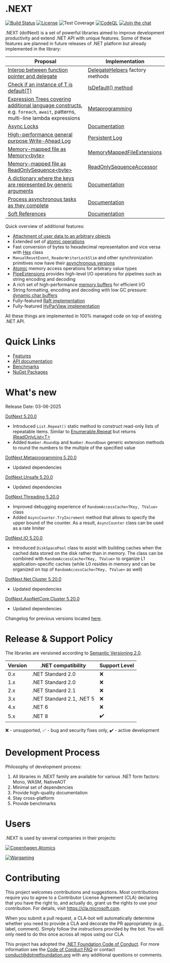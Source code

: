.NEXT
====
[![Build Status](https://dev.azure.com/dotnet/dotNext/_apis/build/status/dotnet.dotNext?branchName=master)](https://dev.azure.com/dotnet/dotNext/_build/latest?definitionId=1&branchName=master)
[![License](https://img.shields.io/badge/license-MIT-blue.svg)](https://github.com/dotnet/dotNext/blob/master/LICENSE)
![Test Coverage](https://img.shields.io/azure-devops/coverage/dotnet/dotnext/160/master)
[![CodeQL](https://github.com/dotnet/dotNext/workflows/CodeQL/badge.svg)](https://github.com/dotnet/dotNext/actions?query=workflow%3ACodeQL)
[![Join the chat](https://badges.gitter.im/dot_next/community.svg)](https://gitter.im/dot_next/community)

.NEXT (dotNext) is a set of powerful libraries aimed to improve development productivity and extend .NET API with unique features. Some of these features are planned in future releases of .NET platform but already implemented in the library:

| Proposal | Implementation |
| ---- | ---- |
| [Interop between function pointer and delegate](https://github.com/dotnet/csharplang/discussions/3680) | [DelegateHelpers](https://dotnet.github.io/dotNext/api/DotNext.DelegateHelpers.html) factory methods |
| [Check if an instance of T is default(T)](https://github.com/dotnet/corefx/issues/16209) | [IsDefault() method](https://dotnet.github.io/dotNext/api/DotNext.Runtime.Intrinsics.html) |
| [Expression Trees covering additional language constructs](https://github.com/dotnet/csharplang/issues/158), e.g. `foreach`, `await`, patterns, multi-line lambda expressions | [Metaprogramming](https://dotnet.github.io/dotNext/features/metaprogramming/index.html) |
| [Async Locks](https://github.com/dotnet/corefx/issues/34073) | [Documentation](https://dotnet.github.io/dotNext/features/threading/index.html) |
| [High-performance general purpose Write-Ahead Log](https://github.com/dotnet/corefx/issues/25034) | [Persistent Log](https://dotnet.github.io/dotNext/features/cluster/wal.html)  |
| [Memory-mapped file as Memory&lt;byte&gt;](https://github.com/dotnet/runtime/issues/37227) | [MemoryMappedFileExtensions](https://dotnet.github.io/dotNext/features/io/mmfile.html) |
| [Memory-mapped file as ReadOnlySequence&lt;byte&gt;](https://github.com/dotnet/runtime/issues/24805) | [ReadOnlySequenceAccessor](https://dotnet.github.io/dotNext/api/DotNext.IO.MemoryMappedFiles.ReadOnlySequenceAccessor.html) |
| [A dictionary where the keys are represented by generic arguments](https://github.com/dotnet/runtime/issues/59718) | [Documentation](https://dotnet.github.io/dotNext/features/core/typem.html) |
| [Process asynchronous tasks as they complete](https://github.com/dotnet/runtime/issues/61959) | [Documentation](https://dotnet.github.io/dotNext/features/threading/taskpipe.html) |
| [Soft References](https://github.com/dotnet/runtime/issues/63113) | [Documentation](https://dotnet.github.io/dotNext/features/core/softref.html) |

Quick overview of additional features:

* [Attachment of user data to an arbitrary objects](https://dotnet.github.io/dotNext/features/core/userdata.html)
* Extended set of [atomic operations](https://dotnet.github.io/dotNext/features/core/atomic.html)
* Fast conversion of bytes to hexadecimal representation and vice versa with [Hex](https://dotnet.github.io/dotNext/api/DotNext.Buffers.Text.Hex.html) class
* `ManualResetEvent`, `ReaderWriterLockSlim` and other synchronization primitives now have their [asynchronous versions](https://dotnet.github.io/dotNext/features/threading/rwlock.html)
* [Atomic](https://dotnet.github.io/dotNext/features/core/atomic.html) memory access operations for arbitrary value types
* [PipeExtensions](https://dotnet.github.io/dotNext/api/DotNext.IO.Pipelines.PipeExtensions.html) provides high-level I/O operations for pipelines such as string encoding and decoding
* A rich set of high-performance [memory buffers](https://dotnet.github.io/dotNext/features/io/buffers.html) for efficient I/O
* String formatting, encoding and decoding with low GC pressure: [dynamic char buffers](https://dotnet.github.io/dotNext/features/io/buffers.html#char-buffer)
* Fully-featured [Raft implementation](https://github.com/dotnet/dotNext/tree/master/src/cluster#raft)
* Fully-featured [HyParView implementation](https://github.com/dotnet/dotNext/tree/master/src/cluster#hyparview)

All these things are implemented in 100% managed code on top of existing .NET API.

# Quick Links

* [Features](https://dotnet.github.io/dotNext/features/core/index.html)
* [API documentation](https://dotnet.github.io/dotNext/api/DotNext.html)
* [Benchmarks](https://dotnet.github.io/dotNext/benchmarks.html)
* [NuGet Packages](https://www.nuget.org/profiles/rvsakno)

# What's new
Release Date: 03-06-2025

<a href="https://www.nuget.org/packages/dotnext/5.20.0">DotNext 5.20.0</a>
* Introduced `List.Repeat()` static method to construct read-only lists of repeatable items. Similar to [Enumerable.Repeat](https://learn.microsoft.com/en-us/dotnet/api/system.linq.enumerable.repeat) but returns [IReadOnlyList&lt;T&gt;](https://learn.microsoft.com/en-us/dotnet/api/system.collections.generic.ireadonlylist-1)
* Added `Number.RoundUp` and `Number.RoundDown` generic extension methods to round the numbers to the multiple of the specified value

<a href="https://www.nuget.org/packages/dotnext.metaprogramming/5.20.0">DotNext.Metaprogramming 5.20.0</a>
* Updated dependencies

<a href="https://www.nuget.org/packages/dotnext.unsafe/5.20.0">DotNext.Unsafe 5.20.0</a>
* Updated dependencies

<a href="https://www.nuget.org/packages/dotnext.threading/5.20.0">DotNext.Threading 5.20.0</a>
* Improved debugging experience of `RandomAccessCache<TKey, TValue>` class
* Added `AsyncCounter.TryIncrement` method that allows to specify the upper bound of the counter. As a result, `AsyncCounter` class can be used as a rate limiter

<a href="https://www.nuget.org/packages/dotnext.io/5.20.0">DotNext.IO 5.20.0</a>
* Introduced `DiskSpacePool` class to assist with building caches when the cached data stored on the disk rather than in memory. The class can be combined with `RandomAccessCache<TKey, TValue>` to organize L1 application-specific caches (while L0 resides in memory and can be organized on top of `RandomAccessCache<TKey, TValue>` as well)

<a href="https://www.nuget.org/packages/dotnext.net.cluster/5.20.0">DotNext.Net.Cluster 5.20.0</a>
* Updated dependencies

<a href="https://www.nuget.org/packages/dotnext.aspnetcore.cluster/5.20.0">DotNext.AspNetCore.Cluster 5.20.0</a>
* Updated dependencies

Changelog for previous versions located [here](./CHANGELOG.md).

# Release & Support Policy
The libraries are versioned according to [Semantic Versioning 2.0](https://semver.org/).

| Version | .NET compatibility | Support Level |
| ---- | ---- | ---- |
| 0.x | .NET Standard 2.0 | :x: |
| 1.x | .NET Standard 2.0 | :x: |
| 2.x | .NET Standard 2.1 | :x: |
| 3.x | .NET Standard 2.1, .NET 5 | :x: |
| 4.x | .NET 6 | :x: |
| 5.x | .NET 8 | :heavy_check_mark: |

:x: - unsupported, :white_check_mark: - bug and security fixes only, :heavy_check_mark: - active development

# Development Process
Philosophy of development process:
1. All libraries in .NEXT family are available for various .NET form factors: Mono, WASM, NativeAOT
1. Minimal set of dependencies
1. Provide high-quality documentation
1. Stay cross-platform
1. Provide benchmarks

# Users
.NEXT is used by several companies in their projects:

[![Copenhagen Atomics](https://upload.wikimedia.org/wikipedia/commons/thumb/6/66/Copenhagenatomics_logo_gray.png/320px-Copenhagenatomics_logo_gray.png)](https://www.copenhagenatomics.com)

[![Wargaming](https://upload.wikimedia.org/wikipedia/en/f/fa/Wargaming_logo.svg)](https://wargaming.com)

# Contributing
This project welcomes contributions and suggestions.  Most contributions require you to agree to a
Contributor License Agreement (CLA) declaring that you have the right to, and actually do, grant us
the rights to use your contribution. For details, visit https://cla.microsoft.com.

When you submit a pull request, a CLA-bot will automatically determine whether you need to provide
a CLA and decorate the PR appropriately (e.g., label, comment). Simply follow the instructions
provided by the bot. You will only need to do this once across all repos using our CLA.

This project has adopted the [.NET Foundation Code of Conduct](https://dotnetfoundation.org/code-of-conduct).
For more information see the [Code of Conduct FAQ](https://www.contributor-covenant.org/faq/) or
contact [conduct@dotnetfoundation.org](mailto:conduct@dotnetfoundation.org) with any additional questions or comments.